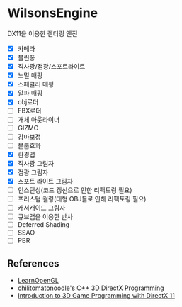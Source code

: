 # WilsonsEngine
DX11을 이용한 렌더링 엔진 
- [x] 카메라
- [x] 블린퐁
- [x] 직사광/점광/스포트라이트
- [x] 노멀 매핑
- [x] 스페큘러 매핑
- [x] 알파 매핑  
- [x] obj로더
- [ ] FBX로더
- [ ] 개체 아웃라이너
- [ ] GIZMO
- [ ] 감마보정
- [ ] 블룸효과
- [X] 환경맵
- [X] 직사광 그림자
- [X] 점광 그림자
- [X] 스포트 라이트 그림자
- [ ] 인스턴싱(코드 갱신으로 인한 리팩토링 필요)
- [ ] 프러스텀 컬링(대형 OBJ들로 인해 리팩토링 필요)
- [ ] 캐서캐이드 그림자
- [ ] 큐브맵을 이용한 반사
- [ ] Deferred Shading
- [ ] SSAO
- [ ] PBR 
## References
 + [LearnOpenGL](https://learnopengl.com/)
 + [chilitomatonoodle's C++ 3D DirectX Programming](https://www.youtube.com/playlist?list=PLqCJpWy5Fohd3S7ICFXwUomYW0Wv67pDD)
 + [Introduction to 3D Game Programming with DirectX 11](https://www.amazon.com/dp/1936420228/ref=as_sl_pc_tf_til?tag=moonlabscom-20&linkCode=w00&linkId=&creativeASIN=1936420228)
